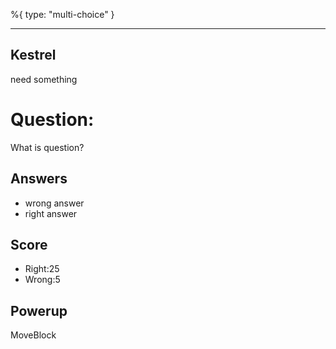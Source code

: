 %{
 type: "multi-choice"
}

---
## Kestrel
need something

# Question:
What is question?

## Answers
- wrong answer
- right answer

## Score
- Right:25
- Wrong:5

## Powerup
MoveBlock
